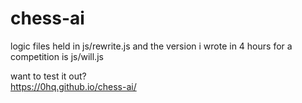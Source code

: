 # chess-ai

logic files held in js/rewrite.js and the version i wrote in 4 hours for a competition is js/will.js

want to test it out?  
https://0hq.github.io/chess-ai/  
